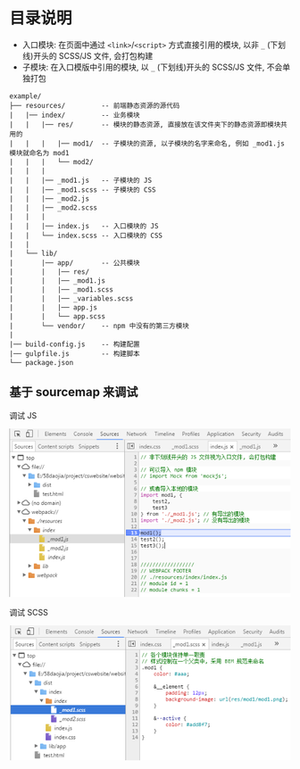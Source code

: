 # 目录说明

* 入口模块: 在页面中通过 `<link>`/`<script>` 方式直接引用的模块, 以非 `_` (下划线)开头的 SCSS/JS 文件, 会打包构建
* 子模块: 在入口模版中引用的模块, 以 `_` (下划线)开头的 SCSS/JS 文件, 不会单独打包

```
example/
├── resources/         -- 前端静态资源的源代码
|   |── index/         -- 业务模块
|   |   |── res/       -- 模块的静态资源, 直接放在该文件夹下的静态资源即模块共用的
|   |   |   |── mod1/  -- 子模块的资源, 以子模块的名字来命名, 例如 _mod1.js 模块就命名为 mod1
|   |   |   └── mod2/
|   |   |
|   |   |── _mod1.js   -- 子模块的 JS
|   |   |── _mod1.scss -- 子模块的 CSS
|   |   |── _mod2.js
|   |   |── _mod2.scss
|   |   |
|   |   |── index.js   -- 入口模块的 JS
|   |   └── index.scss -- 入口模块的 CSS
|   |
|   └── lib/
|       |── app/       -- 公共模块
|       |   |── res/
|       |   |── _mod1.js
|       |   |── _mod1.scss
|       |   |── _variables.scss
|       |   |── app.js
|       |   └── app.scss
|       └── vendor/    -- npm 中没有的第三方模块
|
|── build-config.js    -- 构建配置
|── gulpfile.js        -- 构建脚本
└── package.json
```

## 基于 sourcemap 来调试

调试 JS

![debug-sourcemap-js](https://raw.githubusercontent.com/ufologist/fe-common-build/master/example/resources/index/res/debug-sourcemap-js.png)

调试 SCSS

![debug-sourcemap-scss](https://raw.githubusercontent.com/ufologist/fe-common-build/master/example/resources/index/res/debug-sourcemap-scss.png)